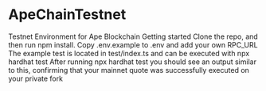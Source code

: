 # ApeChainTestnet
Testnet Environment for Ape Blockchain
Getting started
Clone the repo, and then run npm install.
Copy .env.example to .env and add your own RPC_URL
The example test is located in test/index.ts and can be executed with npx hardhat test
After running npx hardhat test you should see an output similar to this, confirming that your mainnet quote was successfully executed on your private fork
